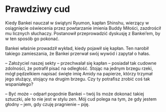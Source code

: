 # Prawdziwy cud

Kiedy Bankei nauczał w świątyni Ryumon, kapłan Shinshu, wierzący w osiągnięcie oświecenia przez powtarzanie imienia Buddy Miłości, zazdrościł mu licznych słuchaczy. Postanowił przeprowadzić dyskusję z Bankei’em, by w ten sposób go pokonać.

Bankei właśnie prowadził wykład, kiedy pojawił się kapłan. Ten narobił takiego zamieszania, że Bankei przerwał swój wywód i zapytał o hałas.

– Założyciel naszej sekty – przechwalał się kapłan – posiadał tak cudowne zdolności, że potrafił pisać na odległość. Stojąc na jednym brzegu rzeki, mógł pędzelkiem napisać święte imię Amidy na papierze, którzy trzymał jego służący, stojący na drugim brzegu. Czy ty potrafisz zrobić coś tak wspaniałego?

– Być może – odparł pogodnie Bankei – twój lis może dokonać takiej sztuczki, ale to nie jest w stylu zen. Mój cud polega na tym, że gdy jestem głodny – jem, gdy czuję pragnienie – piję.

